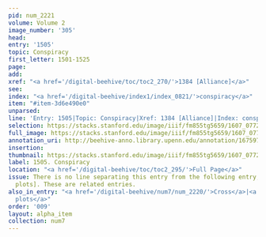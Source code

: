 ```yaml
---
pid: num_2221
volume: Volume 2
image_number: '305'
head:
entry: '1505'
topic: Conspiracy
first_letter: 1501-1525
page:
add:
xref: "<a href='/digital-beehive/toc/toc2_270/'>1384 [Alliance]</a>"
see:
index: "<a href='/digital-beehive/index1/index_0821/'>conspiracy</a>"
item: "#item-3d6e490e0"
unparsed:
line: 'Entry: 1505|Topic: Conspiracy|Xref: 1384 [Alliance]|Index: conspiracy|#item-3d6e490e0'
selection: https://stacks.stanford.edu/image/iiif/fm855tg5659/1607_0772/509,596,2646,225/full/0/default.jpg
full_image: https://stacks.stanford.edu/image/iiif/fm855tg5659/1607_0772/full/full/0/default.jpg
annotation_uri: http://beehive-anno.library.upenn.edu/annotation/1675975815576
insertion:
thumbnail: https://stacks.stanford.edu/image/iiif/fm855tg5659/1607_0772/509,596,600,180/250,/0/default.jpg
label: 1505. Conspiracy
location: "<a href='/digital-beehive/toc/toc2_295/'>Full Page</a>"
issue: There is no line separating this entry from the following entry, 1505 [Popish
  plots]. These are related entries.
also_in_entry: "<a href='/digital-beehive/num7/num_2220/'>Cross</a>|<a href='/digital-beehive/num7/num_2222/'>Popish
  plots</a>"
order: '009'
layout: alpha_item
collection: num7
---
```

